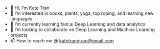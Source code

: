 - 👋 Hi, I’m Kate Tran
- 👀 I’m interested in books, plants, yoga, top roping, and learning new languages
- 🌱 I’m currently learning fast.ai Deep Learning and data analytics 
- 💞️ I’m looking to collaborate on Deep Learning and Machine Learning projects 
- 📫 How to reach me @ katetrangtran@gmail.com

<!---
hiikate/hiikate is a ✨ special ✨ repository because its `README.md` (this file) appears on your GitHub profile.
You can click the Preview link to take a look at your changes.
--->
